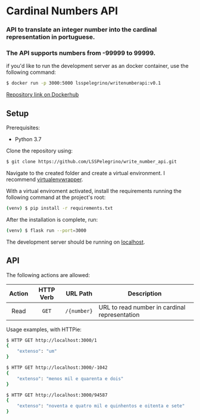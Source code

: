# Cardinal Numbers API
### API to translate an integer number into the cardinal representation in portuguese. 
### The API supports numbers from -99999 to 99999.

if you'd like to run the development server as an docker container, use the following command:
```bash
$ docker run -p 3000:5000 lsspelegrino/writenumberapi:v0.1
```
[Repository link on Dockerhub](https://hub.docker.com/r/lsspelegrino/writenumberapi)

## Setup

Prerequisites:
* Python 3.7

Clone the repository using:  
```bash
$ git clone https://github.com/LSSPelegrino/write_number_api.git
```
Navigate to the created folder and create a virtual environment. I recommend [virtualenvwrapper](https://medium.com/the-andela-way/configuring-python-environment-with-virtualenvwrapper-8745c2895745).


With a virtual enviroment activated, install the requirements running the following command at the project's root:
```bash
(venv) $ pip install -r requirements.txt 
```
After the installation is complete, run:
```bash 
(venv) $ flask run --port=3000
```
The development server should be running on [localhost](127.0.0.1:3000).

## API

The following actions are allowed:

Action  | HTTP Verb |URL Path       | Description
:------:|:---------:|---------------|---
Read    |```GET```  |```/{number}```|URL to read number in cardinal representation

Usage examples, with HTTPie:

```bash
$ HTTP GET http://localhost:3000/1
{
    "extenso": "um"
}
```

```bash
$ HTTP GET http://localhost:3000/-1042
{
    "extenso": "menos mil e quarenta e dois"
}
```

```bash
$ HTTP GET http://localhost:3000/94587
{
    "extenso": "noventa e quatro mil e quinhentos e oitenta e sete"
}  
```
